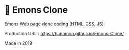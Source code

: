 # 🐑 Emons Clone

Emons Web page clone coding (HTML, CSS, JS)

Production URL : https://hanamon.github.io/Emons-Clone/

Made in 2019
